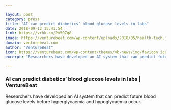```yaml
---

layout: post
category: press
title: "AI can predict diabetics’ blood glucose levels in labs"
date: 2018-09-12 15:41:54
link: https://vrhk.co/2x50Zq8
image: https://venturebeat.com/wp-content/uploads/2018/05/health-tech.jpg?fit=2453%2C1605&strip=all
domain: venturebeat.com
author: "VentureBeat"
icon: https://venturebeat.com/wp-content/themes/vb-news/img/favicon.ico
excerpt: "Researchers have developed an AI system that can predict future blood glucose levels before hyperglycaemia and hypoglycaemia occur."

---
```


### AI can predict diabetics’ blood glucose levels in labs | VentureBeat

Researchers have developed an AI system that can predict future blood glucose levels before hyperglycaemia and hypoglycaemia occur.